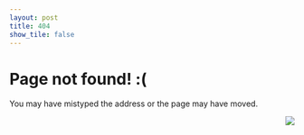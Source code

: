 ```yaml
---
layout: post
title: 404
show_tile: false
---
```


<div class="dialog">
    <div>
        <h1>Page not found! :(</h1>
        <p>You may have mistyped the address or the page may have moved.</p>
    </div>
    <img src="{% link assets/images/raven.gif %}" align = "right"/>   
</div>